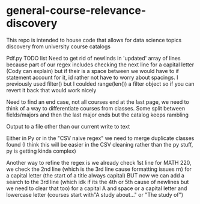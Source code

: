 # general-course-relevance-discovery
This repo is intended to house code that allows for data science topics discovery from university course catalogs

Pdf.py TODO list
  Need to get rid of newlinds in 'updated' array of lines because part of our regex includes checking the next line for a capital letter (Cody can explain) but if their is a space between we would have to if statement account for it, id rather not have to worry about spacings. I previously used filter() but I coulded range(len()) a filter object so if you can revert it back that would work nicely

  Need to find an end case, not all courses end at the last page, we need to think of a way to differentiate courses from classes. Some split between fields/majors and then the last major ends but the catalog keeps rambling

  Output to a file other than our current write to text

  Either in Py or in the "CSV naive regex" we need to merge duplicate classes found (I think this will be easier in the CSV cleaning rather than the py stuff, py is getting kinda complex)

  Another way to refine the regex is we already check 1st line for MATH 220, we check the 2nd line (which is the 3rd line cause formatting issues rn) for a capital letter (the start of a title always capital)
  BUT now we can add a search to the 3rd line (which idk if its the 4th or 5th cause of newlines but we need to clear that too) for a capital A and space or a capital letter and lowercase letter (courses start with"A study about..." or "The study of")